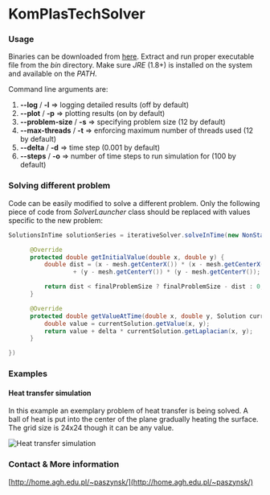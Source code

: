 # KomPlasTechSolver

### Usage

Binaries can be downloaded from [here](https://github.com/kboom/KomPlasTechSolver/tree/master/dist).
Extract and run proper executable file from the *bin* directory.
Make sure *JRE* (1.8+) is installed on the system and available on the *PATH*.

Command line arguments are:

1. **--log** / **-l** => logging detailed results (off by default)
2. **--plot** / **-p** => plotting results (on by default)
3. **--problem-size** / **-s** => specifying problem size (12 by default)
4. **--max-threads** / **-t** => enforcing maximum number of threads used (12 by default)
5. **--delta** / **-d** => time step (0.001 by default)
6. **--steps** / **-o** => number of time steps to run simulation for (100 by default)


### Solving different problem

Code can be easily modified to solve a different problem. Only the following piece of code from *SolverLauncher* class should be replaced with values specific to the new problem:

```java
SolutionsInTime solutionSeries = iterativeSolver.solveInTime(new NonStationaryProblem(delta) {

      @Override
      protected double getInitialValue(double x, double y) {
          double dist = (x - mesh.getCenterX()) * (x - mesh.getCenterX())
                  + (y - mesh.getCenterY()) * (y - mesh.getCenterY());

          return dist < finalProblemSize ? finalProblemSize - dist : 0;
      }

      @Override
      protected double getValueAtTime(double x, double y, Solution currentSolution, double delta) {
          double value = currentSolution.getValue(x, y);
          return value + delta * currentSolution.getLaplacian(x, y);
      }

})
```
### Examples

#### Heat transfer simulation

In this example an exemplary problem of heat transfer is being solved. A ball of heat is put into the center of the plane gradually heating the surface. The grid size is 24x24 though it can be any value.

![Heat transfer simulation](heat.gif)

### Contact & More information

[http://home.agh.edu.pl/~paszynsk/](http://home.agh.edu.pl/~paszynsk/)



